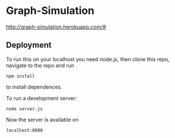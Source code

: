 # Graph-Simulation

http://graph-simulation.herokuapp.com/#


Deployment
--------
To run this on your localhost you need node.js, then clone this repo, navigate to the repo
and run 

```
npm install
``` 
to install dependences.


To run a development server:

```
node server.js
```


Now the server is available on 

```
localhost:8080
```

